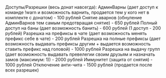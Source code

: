 Доступы/Разрешки (весь донат навсегда):
АдминВарны (дает доступ к команде !warn и возможность варнить, продается тем у кого нет в комплекте с донатом) - 100 рублей
Снятие аварнов (обнуление АдминВарнов тем самым предотвращая снятие) - 650 рублей
Полный доступ на баны (дает возможность банить) - 600 рублей (1 доступ - 200 рублей)
Разрешка на префиксы в чате (дает возможность менять префикс себе в чате) - 200 рублей
Разрешка на полные префиксы (дает возможность выдавать префиксы другим + выдается возможность ставить префикс над головой) - 1000 рублей
Разрешка на выдачу групп (дает возможность выдавать превелегии своим друзьям и назначать замов (максимум: 1)) - 2000 рублей
Иммунитет (защита от снятия) - 1000 рублей
Отключение анти-чита - 1500 рублей (продается после всех разрешек)

